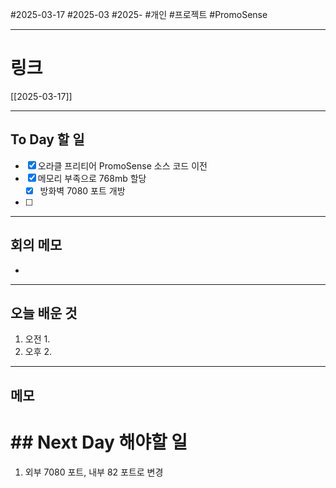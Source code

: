 #2025-03-17 #2025-03 #2025- 
#개인 #프로젝트 #PromoSense


------
# 링크 
[[2025-03-17]]

---
## To Day 할 일
- [x] 오라클 프리티어 PromoSense 소스 코드 이전
- [x] 메모리 부족으로  768mb 할당
    - [x] 방화벽 7080 포트 개방
- [ ] 
---
## 회의 메모
- 
---
## 오늘 배운 것
1. 오전
    1. 
2. 오후
    2. 
---
## 메모


# ## Next Day 해야할 일
1. 외부 7080 포트, 내부 82 포트로 변경
